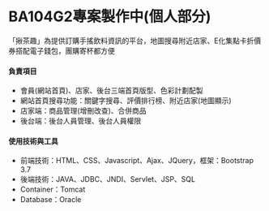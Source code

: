 <h1>BA104G2專案製作中(個人部分)</h1>

<p>「揪茶趣」為提供訂購手搖飲料資訊的平台，地圖搜尋附近店家、E化集點卡折價券搭配電子錢包，團購寄杯都方便</p>

<h4>負責項目</h4>
<ul>
  <li>會員(網站首頁)、店家、後台三端首頁版型、色彩計劃配製</li>
  <li>網站首頁搜尋功能：關鍵字搜尋、評價排行榜、附近店家(地圖顯示)</li>
  <li>店家端：商品管理(增刪改查)、合併商品</li>
  <li>後台端：後台人員管理、後台人員權限</li>
</ul>

<h4>使用技術與工具</h4>
<ul>
  <li>前端技術：HTML、CSS、Javascript、Ajax、JQuery，框架：Bootstrap 3.7 </li>
  <li>後端技術：JAVA、JDBC、JNDI、Servlet、JSP、SQL</li>
  <li>Container：Tomcat</li>
  <li>Database：Oracle</li>
</ul>
